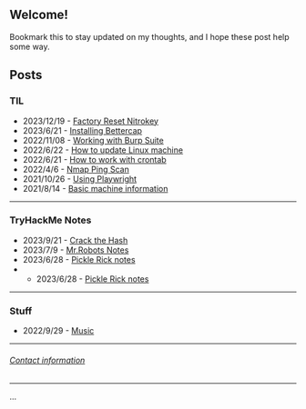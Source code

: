 ## Welcome\!

Bookmark this to stay updated on my thoughts, and I hope these post help some way.

## **Posts**

### **TIL**

- 2023/12/19 - [Factory Reset Nitrokey](/posts//TIL/resetNK.md)
- 2023/6/21 - [Installing Bettercap](/posts/TIL/installing_bettercap.md)
- 2022/11/08 - [Working with Burp Suite](/posts/TIL/working_with_burp_suite.md)
- 2022/6/22 - [How to update Linux machine](/posts/TIL/pc_maintenance.md)
- 2022/6/21 - [How to work with crontab](/posts/TIL/cron_jobs.md)
- 2022/4/6 - [Nmap Ping Scan](/posts/TIL/nmap_ping_scan.md)
- 2021/10/26 - [Using Playwright](/posts/TIL/using_playwright.md)
- 2021/8/14 - [Basic machine information](/posts/TIL/machine_info.md)


---


### **TryHackMe Notes**

- 2023/9/21 - [Crack the Hash](/posts/myStuff/thm/CTH.md)
- 2023/7/9 - [Mr.Robots Notes](/posts/myStuff/thm/mr_robots.md)
- 2023/6/28 - [Pickle Rick notes](/posts/myStuff/thm/pickle_rick.md)
- - 2023/6/28 - [Pickle Rick notes](/posts/myStuff/thm/pickle_rick.md)


---


### **Stuff**

- 2022/9/29 - [Music](/posts/myStuff/myMusic/musicIndex.md)




---

###### [Contact information](contact.md)

---

<div id="pressMe">...</div>